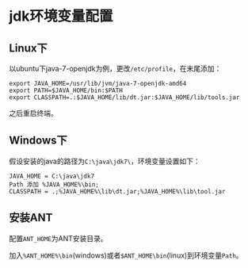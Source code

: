 # jdk环境变量配置
## Linux下
以ubuntu下java-7-openjdk为例，更改`/etc/profile`，在末尾添加：
```
export JAVA_HOME=/usr/lib/jvm/java-7-openjdk-amd64
export PATH=$JAVA_HOME/bin:$PATH
export CLASSPATH=.:$JAVA_HOME/lib/dt.jar:$JAVA_HOME/lib/tools.jar
```
之后重启终端。
## Windows下
假设安装的java的路径为`C:\java\jdk7\`，环境变量设置如下：
```
JAVA_HOME = C:\java\jdk7
Path 添加 %JAVA_HOME%\bin;
CLASSPATH = .;%JAVA_HOME%\lib\dt.jar;%JAVA_HOME%\lib\tool.jar
```
## 安装ANT
配置`ANT_HOME`为ANT安装目录。

加入`%ANT_HOME%\bin`(windows)或者`$ANT_HOME\bin`(linux)到环境变量`Path`。